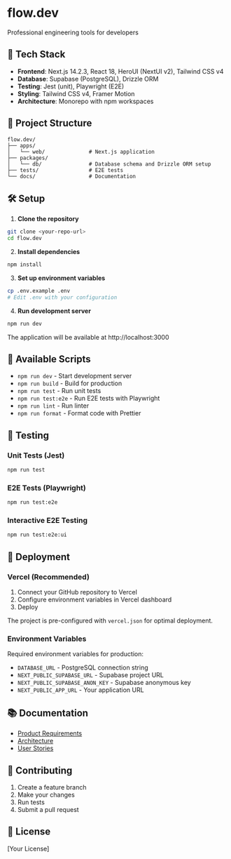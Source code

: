 # flow.dev

Professional engineering tools for developers

## 🚀 Tech Stack

- **Frontend**: Next.js 14.2.3, React 18, HeroUI (NextUI v2), Tailwind CSS v4
- **Database**: Supabase (PostgreSQL), Drizzle ORM
- **Testing**: Jest (unit), Playwright (E2E)
- **Styling**: Tailwind CSS v4, Framer Motion
- **Architecture**: Monorepo with npm workspaces

## 📁 Project Structure

```
flow.dev/
├── apps/
│   └── web/              # Next.js application
├── packages/
│   └── db/               # Database schema and Drizzle ORM setup
├── tests/                # E2E tests
└── docs/                 # Documentation
```

## 🛠️ Setup

1. **Clone the repository**
```bash
git clone <your-repo-url>
cd flow.dev
```

2. **Install dependencies**
```bash
npm install
```

3. **Set up environment variables**
```bash
cp .env.example .env
# Edit .env with your configuration
```

4. **Run development server**
```bash
npm run dev
```

The application will be available at http://localhost:3000

## 📝 Available Scripts

- `npm run dev` - Start development server
- `npm run build` - Build for production
- `npm run test` - Run unit tests
- `npm run test:e2e` - Run E2E tests with Playwright
- `npm run lint` - Run linter
- `npm run format` - Format code with Prettier

## 🧪 Testing

### Unit Tests (Jest)
```bash
npm run test
```

### E2E Tests (Playwright)
```bash
npm run test:e2e
```

### Interactive E2E Testing
```bash
npm run test:e2e:ui
```

## 🚀 Deployment

### Vercel (Recommended)

1. Connect your GitHub repository to Vercel
2. Configure environment variables in Vercel dashboard
3. Deploy

The project is pre-configured with `vercel.json` for optimal deployment.

### Environment Variables

Required environment variables for production:

- `DATABASE_URL` - PostgreSQL connection string
- `NEXT_PUBLIC_SUPABASE_URL` - Supabase project URL
- `NEXT_PUBLIC_SUPABASE_ANON_KEY` - Supabase anonymous key
- `NEXT_PUBLIC_APP_URL` - Your application URL

## 📚 Documentation

- [Product Requirements](./docs/prd.md)
- [Architecture](./docs/architecture.md)
- [User Stories](./docs/stories/)

## 🤝 Contributing

1. Create a feature branch
2. Make your changes
3. Run tests
4. Submit a pull request

## 📄 License

[Your License]